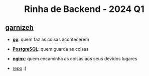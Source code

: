 <h1 align="center">Rinha de Backend - 2024 Q1</h1>

## [garnizeh](mailto:garnizeh.dev@gmail.com?subject=rinha)

- [**go**](https://golang.org): quem faz as coisas acontecerem
- [**PostgreSQL**](https://www.postgresql.org): quem guarda as coisas
- [**nginx**](https://nginx.org): quem encaminha as coisas aos seus devidos lugares

- [repo](https://github.com/garnizeh/rinha2024q1) :)
